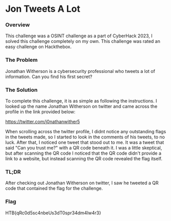 # Jon Tweets A Lot

### Overview
This challenge was a OSINT challenge as a part of CyberHack 2023, I solved this challenge completely on my own. This challenge was rated an easy challenge on Hackthebox.

### The Problem
Jonathan Witherson is a cybersecurity professional who tweets a lot of information. Can you find his first secret?

### The Solution
To complete this challenge, it is as simple as following the instructions. I looked up the name Jonathan Witherson on twitter and came across the profile in the link provided below:

https://twitter.com/j0nathanwither5

When scrolling across the twitter profile, I didnt notice any outstanding flags in the tweets made, so I started to look in the comments of his tweets, to no luck. After that, I noticed one tweet that stood out to me. It was a tweet that said "Can you trust me?" with a QR code beneath it. I was a little skeptical, but after scanning the QR code I noticed that the QR code didn't provide a link to a website, but instead scanning the QR code revealed the flag itself.

### TL;DR
After checking out Jonathan Witherson on twitter, I saw he tweeted a QR code that contained the flag for the challenge.

### Flag
HTB{qRc0d5sc4nbeUs3dT0spr34dm4lw4r3}
